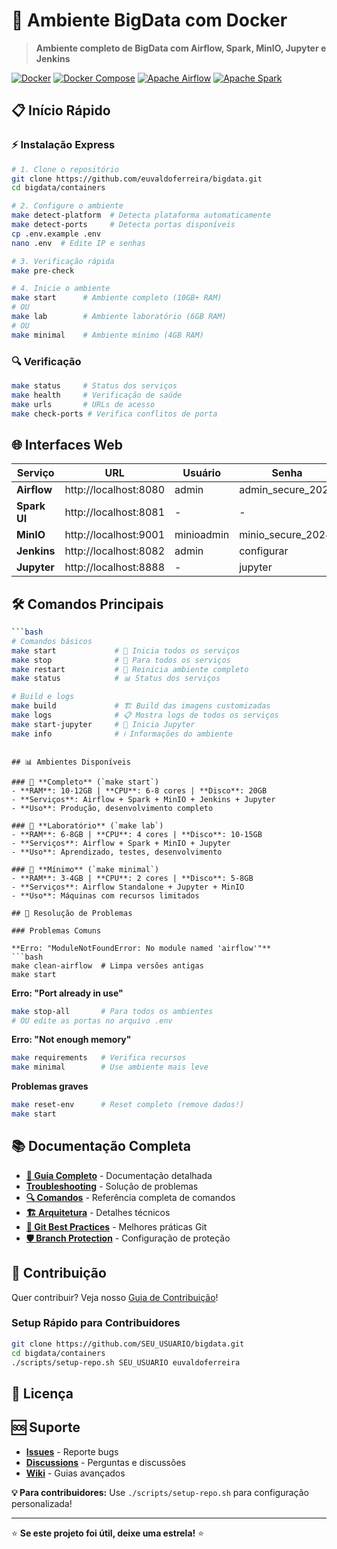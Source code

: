 # 🚀 Ambiente BigData com Docker

> **Ambiente completo de BigData com Airflow, Spark, MinIO, Jupyter e Jenkins**

[![Docker](https://img.shields.io/badge/Docker-20.10+-blue.svg)](https://docker.com)
[![Docker Compose](https://img.shields.io/badge/Docker%20Compose-2.0+-blue.svg)](https://docs.docker.com/compose/)
[![Apache Airflow](https://img.shields.io/badge/Airflow-2.8.0-red.svg)](https://airflow.apache.org)
[![Apache Spark](https://img.shields.io/badge/Spark-3.5-orange.svg)](https://spark.apache.org)

## 📋 Início Rápido

### ⚡ Instalação Express

```bash
# 1. Clone o repositório
git clone https://github.com/euvaldoferreira/bigdata.git
cd bigdata/containers

# 2. Configure o ambiente
make detect-platform  # Detecta plataforma automaticamente
make detect-ports     # Detecta portas disponíveis
cp .env.example .env
nano .env  # Edite IP e senhas

# 3. Verificação rápida
make pre-check

# 4. Inicie o ambiente
make start      # Ambiente completo (10GB+ RAM)
# OU
make lab        # Ambiente laboratório (6GB RAM)  
# OU
make minimal    # Ambiente mínimo (4GB RAM)
```

### 🔍 Verificação

```bash
make status     # Status dos serviços
make health     # Verificação de saúde
make urls       # URLs de acesso
make check-ports # Verifica conflitos de porta
```

## 🌐 Interfaces Web

| Serviço | URL | Usuário | Senha |
|---------|-----|---------|-------|
| **Airflow** | http://localhost:8080 | admin | admin_secure_2024 |
| **Spark UI** | http://localhost:8081 | - | - |
| **MinIO** | http://localhost:9001 | minioadmin | minio_secure_2024 |
| **Jenkins** | http://localhost:8082 | admin | configurar |
| **Jupyter** | http://localhost:8888 | - | jupyter |

## 🛠️ Comandos Principais

```bash
```bash
# Comandos básicos
make start             # 🚀 Inicia todos os serviços
make stop              # 🛑 Para todos os serviços  
make restart           # 🔄 Reinicia ambiente completo
make status            # 📊 Status dos serviços

# Build e logs
make build             # 🏗️ Build das imagens customizadas
make logs              # 📋 Mostra logs de todos os serviços
make start-jupyter     # 📓 Inicia Jupyter
make info              # ℹ️ Informações do ambiente
```
```

## 📊 Ambientes Disponíveis

### 🚀 **Completo** (`make start`)
- **RAM**: 10-12GB | **CPU**: 6-8 cores | **Disco**: 20GB
- **Serviços**: Airflow + Spark + MinIO + Jenkins + Jupyter
- **Uso**: Produção, desenvolvimento completo

### 🧪 **Laboratório** (`make lab`) 
- **RAM**: 6-8GB | **CPU**: 4 cores | **Disco**: 10-15GB
- **Serviços**: Airflow + Spark + MinIO + Jupyter
- **Uso**: Aprendizado, testes, desenvolvimento

### 🔬 **Mínimo** (`make minimal`)
- **RAM**: 3-4GB | **CPU**: 2 cores | **Disco**: 5-8GB  
- **Serviços**: Airflow Standalone + Jupyter + MinIO
- **Uso**: Máquinas com recursos limitados

## 🚨 Resolução de Problemas

### Problemas Comuns

**Erro: "ModuleNotFoundError: No module named 'airflow'"**
```bash
make clean-airflow  # Limpa versões antigas
make start
```

**Erro: "Port already in use"**
```bash
make stop-all       # Para todos os ambientes
# OU edite as portas no arquivo .env
```

**Erro: "Not enough memory"**
```bash
make requirements   # Verifica recursos
make minimal        # Use ambiente mais leve
```

**Problemas graves**
```bash
make reset-env      # Reset completo (remove dados!)
make start
```

## 📚 Documentação Completa

- **[📖 Guia Completo](docs/)** - Documentação detalhada
- **[ Troubleshooting](docs/troubleshooting.md)** - Solução de problemas
- **[🔍 Comandos](docs/commands.md)** - Referência completa de comandos
- **[🏗️ Arquitetura](docs/architecture.md)** - Detalhes técnicos
- **[🔧 Git Best Practices](docs/git-best-practices.md)** - Melhores práticas Git
- **[🛡️ Branch Protection](docs/branch-protection.md)** - Configuração de proteção

## 🤝 Contribuição

Quer contribuir? Veja nosso [Guia de Contribuição](CONTRIBUTING.md)!

### Setup Rápido para Contribuidores
```bash
git clone https://github.com/SEU_USUARIO/bigdata.git
cd bigdata/containers
./scripts/setup-repo.sh SEU_USUARIO euvaldoferreira
```

## 📄 Licença

## 🆘 Suporte

- **[Issues](https://github.com/euvaldoferreira/bigdata/issues)** - Reporte bugs
- **[Discussions](https://github.com/euvaldoferreira/bigdata/discussions)** - Perguntas e discussões  
- **[Wiki](https://github.com/euvaldoferreira/bigdata/wiki)** - Guias avançados

**💡 Para contribuidores:** Use `./scripts/setup-repo.sh` para configuração personalizada!

---

⭐ **Se este projeto foi útil, deixe uma estrela!** ⭐